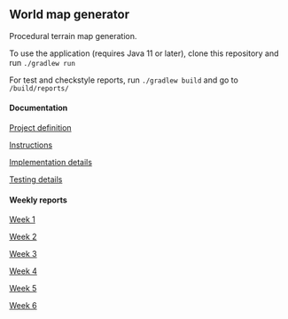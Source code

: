 ## World map generator

Procedural terrain map generation.

To use the application (requires Java 11 or later), clone this repository and run `./gradlew run` 

For test and checkstyle reports, run `./gradlew build` and go to `/build/reports/` 

#### Documentation
[Project definition](/documentation/Definition.md)

[Instructions](/documentation/Instructions.md)

[Implementation details](/documentation/Implementation.md)

[Testing details](/documentation/Testing.md)


#### Weekly reports
[Week 1](/documentation/Week1.md)

[Week 2](/documentation/Week2.md)

[Week 3](/documentation/Week3.md)

[Week 4](/documentation/Week4.md)

[Week 5](/documentation/Week5.md)

[Week 6](/documentation/Week6.md)
